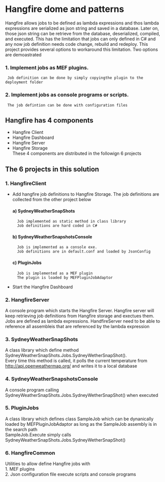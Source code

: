 # Hangfire dome and patterns  
Hangfire allows jobs to be defined as lambda expressions and thos lambda expressions are serialized as json string and saved in a database. Later on, those json string can be retrieve from the database, deserialized, compiled, and executed. This has the limitation that jobs can only defined in C# and any now job definition needs code change, rebuild and redeploy. This project provides several options to workaround this limitation. Two options are demoastrated  
###  1. Implement jobs as MEF plugins.  
     Job definition can be done by simply copyingthe plugin to the deployment folder  
###  2. Implement jobs as console programs or scripts.  
     The job defintion can be done with configuration files  
  
## Hangfire has 4 components  
 * Hangfire Client  
 * Hangfire Dashboard  
 * Hangfire Server  
 * Hangfire Storage    
 These 4 components are distributed in the followign 6 projects  
 
## The 6 projects in this solution  

### 1. HangfireClient  
  *  Add hangfire job definitions to Hangfire Storage. The job definitions are collected from the other project below  
     #### a)  SydneyWeatherSnapShots  
           Job implemented as static method in class library  
           Job definitions are hard coded in C#  
     #### b)  SydneyWeatherSnapshotsConsole  
           Job is implemented as a console exe.   
           Job definitions are in default.conf and loaded by JsonConfig   
     #### c)  PluginJobs  
           Job is implemented as a MEF plugin  
           The plugin is loaded by MEFPluginJobAdaptor  
           
  * Start the Hangfire Dashboard   
    
### 2. HangfireServer  
  A console program which starts the Hangfire Server. Hangfire server will keep retrieving job definitions from Hangfire storage and exectues them.  
  Jobs are defined as lambda expressions. HandfireServer need to be able to reference all assembleis that are referenced by the lambda expression  
     
### 3. SydneyWeatherSnapShots  
  A class library which define method SydneyWeatherSnapShots.Jobs.SydneyWetherSnapShot().  
  Every time this method is called, it polls the current temperature from http://api.openweathermap.org/ and writes it to a local database  
     
### 4. SydneyWeatherSnapshotsConsole  
  A console program calling SydneyWeatherSnapShots.Jobs.SydneyWetherSnapShot() when executed  
    
### 5. PluginJobs   
  A class library which defines class SampleJob which can be dynanically loaded by MEFPluginJobAdaptor as long as the SampleJob assembly is in the search path  
  SampleJob.Execute simply calls SydneyWeatherSnapShots.Jobs.SydneyWetherSnapShot()  
     
### 6. HangfireCommon  
  Utilities to allow define Hangfire jobs with  
    1. MEF plugins  
    2. Json configuration file execute scripts and console programs  
